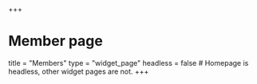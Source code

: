 +++
# Member page
title = "Members"
type = "widget_page"
headless = false  # Homepage is headless, other widget pages are not.
+++

